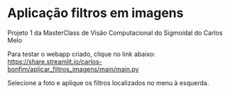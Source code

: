 # Aplicação filtros em imagens

 Projeto 1 da MasterClass de Visão Computacional do Sigmoidal do Carlos Melo
 
Para testar o webapp criado, clique no link abaixo:<br>
https://share.streamlit.io/carlos-bonfim/aplicar_filtros_imagens/main/main.py

Selecione a foto e aplique os filtros localizados no menu à esquerda.
